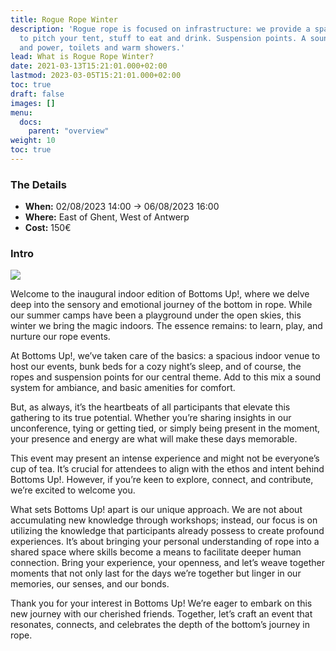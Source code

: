 ```yaml
---
title: Rogue Rope Winter
description: 'Rogue rope is focused on infrastructure: we provide a space, a place
  to pitch your tent, stuff to eat and drink. Suspension points. A sound-system. Water
  and power, toilets and warm showers.'
lead: What is Rogue Rope Winter?
date: 2021-03-13T15:21:01.000+02:00
lastmod: 2023-03-05T15:21:01.000+02:00
toc: true
draft: false
images: []
menu: 
  docs:
    parent: "overview"
weight: 10
toc: true
---
```


### The Details

* **When:** 02/08/2023 14:00 -&gt; 06/08/2023 16:00
* **Where:** East of Ghent, West of Antwerp
* **Cost:** 150€

### Intro
![](/images/banner.jpeg)

Welcome to the inaugural indoor edition of Bottoms Up!, where we delve deep into the sensory and emotional journey of the bottom in rope. While our summer camps have been a playground under the open skies, this winter we bring the magic indoors. The essence remains: to learn, play, and nurture our rope events.

At Bottoms Up!, we’ve taken care of the basics: a spacious indoor venue to host our events, bunk beds for a cozy night’s sleep, and of course, the ropes and suspension points for our central theme. Add to this mix a sound system for ambiance, and basic amenities for comfort.

But, as always, it’s the heartbeats of all participants that elevate this gathering to its true potential. Whether you’re sharing insights in our unconference, tying or getting tied, or simply being present in the moment, your presence and energy are what will make these days memorable.

This event may present an intense experience and might not be everyone’s cup of tea. It’s crucial for attendees to align with the ethos and intent behind Bottoms Up!. However, if you’re keen to explore, connect, and contribute, we’re excited to welcome you.

What sets Bottoms Up! apart is our unique approach. We are not about accumulating new knowledge through workshops; instead, our focus is on utilizing the knowledge that participants already possess to create profound experiences. It’s about bringing your personal understanding of rope into a shared space where skills become a means to facilitate deeper human connection. Bring your experience, your openness, and let’s weave together moments that not only last for the days we’re together but linger in our memories, our senses, and our bonds.

Thank you for your interest in Bottoms Up! We’re eager to embark on this new journey with our cherished friends. Together, let’s craft an event that resonates, connects, and celebrates the depth of the bottom’s journey in rope.